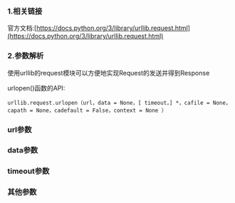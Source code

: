 ### 1.相关链接

官方文档:[https://docs.python.org/3/library/urllib.request.html](https://docs.python.org/3/library/urllib.request.html)

### 2.参数解析

使用urllib的request模块可以方便地实现Request的发送并得到Response

urlopen\(\)函数的API:

`urllib.request.urlopen（url，data = None，[ timeout，] *，cafile = None，capath = None，cadefault = False，context = None ）`

### url参数

### data参数

### timeout参数

### 其他参数



